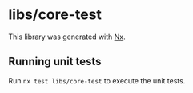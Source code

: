 # libs/core-test

This library was generated with [Nx](https://nx.dev).

## Running unit tests

Run `nx test libs/core-test` to execute the unit tests.
